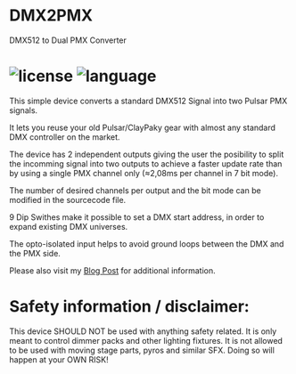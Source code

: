 DMX2PMX
=
DMX512 to Dual PMX Converter

![license](https://img.shields.io/github/license/Gabse/DMX2PMX) ![language](https://img.shields.io/github/languages/top/Gabse/DMX2PMX)
=
This simple device converts a standard DMX512 Signal into two Pulsar PMX signals.

It lets you reuse your old Pulsar/ClayPaky gear with almost any standard DMX controller on the market.

The device has 2 independent outputs giving the user the posibility to split the incomming signal into two outputs 
to achieve a faster update rate than by using a single PMX channel only (≈2,08ms per channel in 7 bit mode).

The number of desired channels per output and the bit mode can be modified in the sourcecode file.

9 Dip Swithes make it possible to set a DMX start address, in order to expand existing DMX universes.

The opto-isolated input helps to avoid ground loops between the DMX and the PMX side.

Please also visit my [Blog Post](https://gabsesblog.blogspot.com/2021/07/clay-packy-golden-scan.html) for additional information.



Safety information / disclaimer:
=

This device SHOULD NOT be used with anything safety related. It is only meant to control dimmer packs and other lighting fixtures.
It is not allowed to be used with moving stage parts, pyros and similar SFX. Doing so will happen at your OWN RISK!
